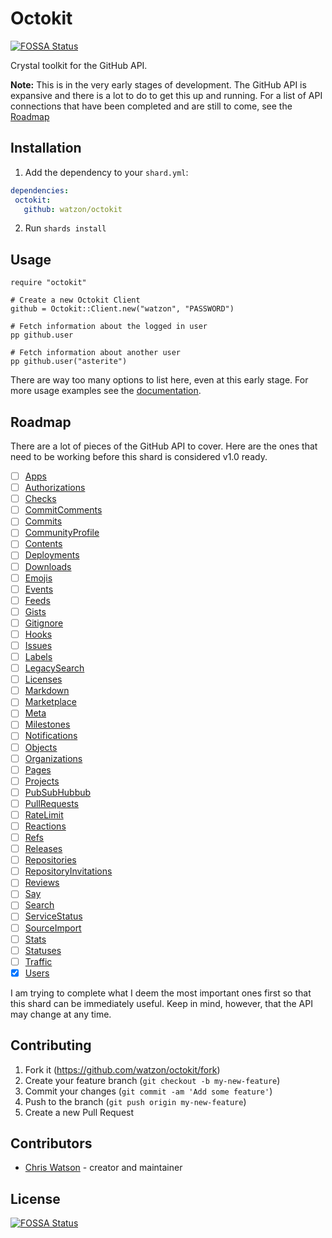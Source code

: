 # Octokit
[![FOSSA Status](https://app.fossa.io/api/projects/git%2Bgithub.com%2Fwatzon%2Foctokit.cr.svg?type=shield)](https://app.fossa.io/projects/git%2Bgithub.com%2Fwatzon%2Foctokit.cr?ref=badge_shield)


Crystal toolkit for the GitHub API.

**Note:** This is in the very early stages of development. The GitHub API is expansive and there is a lot to do to get this up and running. For a list of API connections that have been completed and are still to come, see the [Roadmap](#roadmap)

## Installation

1. Add the dependency to your `shard.yml`:

```yaml
dependencies:
 octokit:
   github: watzon/octokit
```

2. Run `shards install`

## Usage

```crystal
require "octokit"

# Create a new Octokit Client
github = Octokit::Client.new("watzon", "PASSWORD")

# Fetch information about the logged in user
pp github.user

# Fetch information about another user
pp github.user("asterite")
```

There are way too many options to list here, even at this early stage. For more usage examples see the [documentation](https://watzon.github.io/octokit.cr/).

## Roadmap

There are a lot of pieces of the GitHub API to cover. Here are the ones that need to be working before this shard is considered v1.0 ready.

- [ ] [Apps]()
- [ ] [Authorizations]()
- [ ] [Checks]()
- [ ] [CommitComments]()
- [ ] [Commits]()
- [ ] [CommunityProfile]()
- [ ] [Contents]()
- [ ] [Deployments]()
- [ ] [Downloads]()
- [ ] [Emojis]()
- [ ] [Events]()
- [ ] [Feeds]()
- [ ] [Gists]()
- [ ] [Gitignore]()
- [ ] [Hooks]()
- [ ] [Issues]()
- [ ] [Labels]()
- [ ] [LegacySearch]()
- [ ] [Licenses]()
- [ ] [Markdown]()
- [ ] [Marketplace]()
- [ ] [Meta]()
- [ ] [Milestones]()
- [ ] [Notifications]()
- [ ] [Objects]()
- [ ] [Organizations]()
- [ ] [Pages]()
- [ ] [Projects]()
- [ ] [PubSubHubbub]()
- [ ] [PullRequests]()
- [ ] [RateLimit]()
- [ ] [Reactions]()
- [ ] [Refs]()
- [ ] [Releases]()
- [ ] [Repositories]()
- [ ] [RepositoryInvitations]()
- [ ] [Reviews]()
- [ ] [Say]()
- [ ] [Search]()
- [ ] [ServiceStatus]()
- [ ] [SourceImport]()
- [ ] [Stats]()
- [ ] [Statuses]()
- [ ] [Traffic]()
- [x] [Users]()

I am trying to complete what I deem the most important ones first so that this shard can be immediately useful. Keep in mind, however, that the API may change at any time.

## Contributing

1. Fork it (<https://github.com/watzon/octokit/fork>)
2. Create your feature branch (`git checkout -b my-new-feature`)
3. Commit your changes (`git commit -am 'Add some feature'`)
4. Push to the branch (`git push origin my-new-feature`)
5. Create a new Pull Request

## Contributors

- [Chris Watson](https://github.com/watzon) - creator and maintainer


## License
[![FOSSA Status](https://app.fossa.io/api/projects/git%2Bgithub.com%2Fwatzon%2Foctokit.cr.svg?type=large)](https://app.fossa.io/projects/git%2Bgithub.com%2Fwatzon%2Foctokit.cr?ref=badge_large)